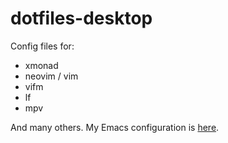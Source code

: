 # dotfiles-desktop
Config files for: 
* xmonad
* neovim / vim
* vifm
* lf
* mpv

And many others. My Emacs configuration is
[here](https://github.com/pprobst/yukimacs).
